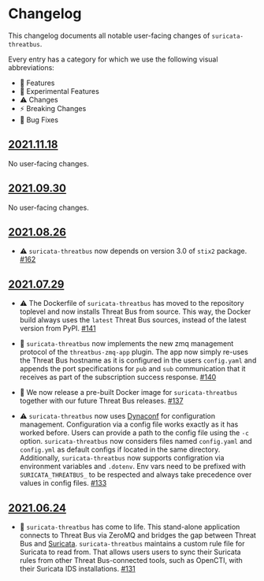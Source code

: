 # Changelog

This changelog documents all notable user-facing changes of
`suricata-threatbus`.

Every entry has a category for which we use the following visual abbreviations:

- 🎁 Features
- 🧬 Experimental Features
- ⚠️ Changes
- ⚡️ Breaking Changes
- 🐞 Bug Fixes

## [2021.11.18]

No user-facing changes.

## [2021.09.30]

No user-facing changes.

## [2021.08.26]

- ⚠️ `suricata-threatbus` now depends on version 3.0 of `stix2` package.
  [#162](https://github.com/tenzir/threatbus/pull/162)

## [2021.07.29]

- ⚠️ The Dockerfile of `suricata-threatbus` has moved to the repository toplevel
  and now installs Threat Bus from source. This way, the Docker build always
  uses the `latest` Threat Bus sources, instead of the latest version from PyPI.
  [#141](https://github.com/tenzir/threatbus/pull/141)

- 🐞 `suricata-threatbus` now implements the new zmq management protocol of the
  `threatbus-zmq-app` plugin. The app now simply re-uses the Threat Bus hostname
  as it is configured in the users `config.yaml` and appends the port
  specifications for `pub` and `sub` communication that it receives as part of
  the subscription success response.
  [#140](https://github.com/tenzir/threatbus/pull/140)

- 🎁 We now release a pre-built Docker image for `suricata-threatbus` together
  with our future Threat Bus releases.
  [#137](https://github.com/tenzir/threatbus/pull/137)

- ⚠️ `suricata-threatbus` now uses
  [Dynaconf](https://github.com/rochacbruno/dynaconf) for configuration
  management. Configuration via a config file works exactly as it has worked
  before. Users can provide a path to the config file using the `-c` option.
  `suricata-threatbus` now considers files named `config.yaml` and `config.yml`
  as default configs if located in the same directory. Additionally,
  `suricata-threatbus` now supports configration via environment variables and
  `.dotenv`. Env vars need to be prefixed with `SURICATA_THREATBUS_` to be
  respected and always take precedence over values in config files.
  [#133](https://github.com/tenzir/threatbus/pull/133)

## [2021.06.24]

- 🎁 `suricata-threatbus` has come to life. This stand-alone application
  connects to Threat Bus via ZeroMQ and bridges the gap between Threat Bus and
  [Suricata](https://suricata.io/). `suricata-threatbus` maintains a custom
  rule file for Suricata to read from. That allows users users to sync their
  Suricata rules from other Threat Bus-connected tools, such as OpenCTI, with
  their Suricata IDS installations.
  [#131](https://github.com/tenzir/threatbus/pull/131)

[2021.06.24]: https://github.com/tenzir/threatbus/releases/tag/2021.06.24
[2021.07.29]: https://github.com/tenzir/threatbus/releases/tag/2021.07.29
[2021.08.26]: https://github.com/tenzir/threatbus/releases/tag/2021.08.26
[2021.09.30]: https://github.com/tenzir/threatbus/releases/tag/2021.09.30
[2021.11.18]: https://github.com/tenzir/threatbus/releases/tag/2021.11.18
